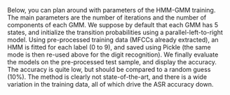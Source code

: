 Below, you can plan around with parameters of the HMM-GMM training. The main parameters are the number of iterations and the number of components of each GMM. We suppose by default that each GMM has 5 states, and initialize the transition probabilities using a parallel-left-to-right model. Using pre-processed training data (MFCCs already extracted), an HMM is fitted for each label (0 to 9), and saved using Pickle (the same mode is then re-used above for the digit recognition). We finally evaluate the models on the pre-processed test sample, and display the accuracy. The accuracy is quite low, but should be compared to a random guess (10%). The method is clearly not state-of-the-art, and there is a wide variation in the training data, all of which drive the ASR accuracy down.